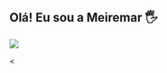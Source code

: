 ## Olá! Eu sou  a Meiremar  🖐️


<a href = "mailto:meiremar.oliveira@educacao.mg.gov.br"><img src="https://img.shields.io/badge/Gmail-D14836?style=for-the-badge&logo=gmail&logoColor=white" target="_blank"></a>

<
